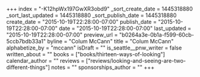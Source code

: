 +++
index = "-K12hpWx197GwXR3obd9"
_sort_create_date = 1445318880
_sort_last_updated = 1445318880
_sort_publish_date = 1445318880
create_date = "2015-10-19T22:28:00-07:00"
publish_date = "2015-10-19T22:28:00-07:00"
date = "2015-10-19T22:28:00-07:00"
last_updated = "2015-10-19T22:28:00-07:00"
preview_url = "b0264a3e-0b1a-f599-60cb-5ccb7bdb33a1"
byline = "Colum McCann"
title = "Colum McCann"
alphabetize_by = "mccann"
isDraft = ""
is_seattle__pnw_writer = false
written_about = ""
books = ["books/thirteen-ways-of-looking"]
calendar_author = ""
reviews = ["reviews/looking-and-seeing-are-two-different-things"]
notes = ""
sponsorships_author = ""
+++
